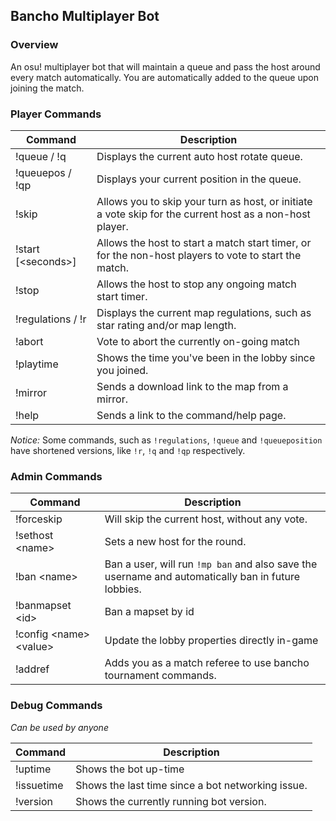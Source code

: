 ## Bancho Multiplayer Bot

### Overview
An osu! multiplayer bot that will maintain a queue and pass the host around every match automatically. You are automatically added to the queue upon joining the match. 

### Player Commands

| Command               | Description |
| -----------           | ----------- |
| !queue / !q           | Displays the current auto host rotate queue. |
| !queuepos / !qp       | Displays your current position in the queue. |
| !skip                 | Allows you to skip your turn as host, or initiate a vote skip for the current host as a non-host player. |
| !start [\<seconds\>]  | Allows the host to start a match start timer, or for the non-host players to vote to start the match. |
| !stop                 | Allows the host to stop any ongoing match start timer. |
| !regulations / !r     | Displays the current map regulations, such as star rating and/or map length. |
| !abort                | Vote to abort the currently on-going match |
| !playtime             | Shows the time you've been in the lobby since you joined. |
| !mirror               | Sends a download link to the map from a mirror. |
| !help                 | Sends a link to the command/help page. |


*Notice:* Some commands, such as `!regulations`, `!queue` and `!queueposition` have shortened versions, like `!r`, `!q` and `!qp` respectively.

### Admin Commands

| Command                   | Description |
| -----------               | ----------- |
| !forceskip                | Will skip the current host, without any vote. |
| !sethost \<name\>         | Sets a new host for the round. |
| !ban \<name\>             | Ban a user, will run `!mp ban` and also save the username and automatically ban in future lobbies. |
| !banmapset \<id\>         | Ban a mapset by id |
| !config \<name\> \<value\> | Update the lobby properties directly in-game
| !addref		            | Adds you as a match referee to use bancho tournament commands. |

### Debug Commands
*Can be used by anyone*

| Command               | Description |
| -----------           | ----------- |
| !uptime               | Shows the bot up-time |
| !issuetime            | Shows the last time since a bot networking issue. |
| !version              | Shows the currently running bot version. |
